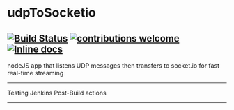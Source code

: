 # udpToSocketio 
[![Build Status](https://beefier-pike-4436.dataplicity.io/buildStatus/icon?job=nodeUDP)](https://beefier-pike-4436.dataplicity.io/job/nodeUDP)
[![contributions welcome](https://img.shields.io/badge/contributions-welcome-brightgreen.svg?style=flat)](https://github.com/dwyl/esta/issues)
[![Inline docs](http://inch-ci.org/github/Semyonic/udpToSocketio.svg?branch=master)](http://inch-ci.org/github/Semyonic/udpToSocketio)
---
nodeJS app that listens UDP messages then transfers to socket.io for fast real-time streaming

--- 
Testing Jenkins Post-Build actions

---